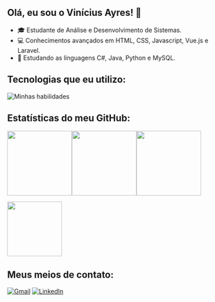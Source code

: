 ## Olá, eu sou o Vinícius Ayres! 👋

- 🎓 Estudante de Análise e Desenvolvimento de Sistemas.
- 💻 Conhecimentos avançados em HTML, CSS, Javascript, Vue.js e Laravel.
- 🚀 Estudando as linguagens C#, Java, Python e MySQL.

## Tecnologias que eu utilizo:

![Minhas habilidades](https://skillicons.dev/icons?i=html,css,js,vue,laravel,cs,java,python,mysql)

## Estatísticas do meu GitHub:

<img height="149em" src="https://github-readme-stats.vercel.app/api/top-langs/?username=vini-ayres&layout=compact&theme=tokyonight"><img height="149em" src="https://github-readme-stats.vercel.app/api?username=vini-ayres&show_icons=true&theme=tokyonight"><img height="149em" src="https://streak-stats.demolab.com?user=vini-ayres&theme=tokyonight">

<img height="126em" src="https://github-profile-trophy.vercel.app/?username=vini-ayres&theme=tokyonight">

## Meus meios de contato:

[![Gmail](https://img.shields.io/badge/Gmail-D14836?style=for-the-badge&logo=gmail&logoColor=white)](mailto:vini.na.ayres@gmail.com)
[![LinkedIn](https://img.shields.io/badge/LinkedIn-0077B5?style=for-the-badge&logo=linkedin&logoColor=white)](https://www.linkedin.com/in/vinicius-ayres/)
